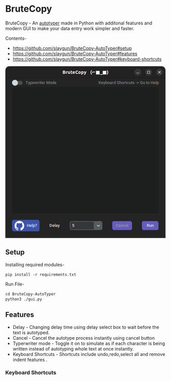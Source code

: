 # BruteCopy
BruteCopy - An <ins>autotyper</ins> made in Python with additonal features and modern GUI to make your data entry work simpler and faster.

Contents-
* https://github.com/slaygun/BruteCopy-AutoTyper#setup
* https://github.com/slaygun/BruteCopy-AutoTyper#features
* https://github.com/slaygun/BruteCopy-AutoTyper#keyboard-shortcuts

![BruteCopy on Linux](https://github.com/slaygun/BruteCopy-AutoTyper/blob/master/screenshots/brutecopyonlinux.png)

## Setup
Installing required modules-

    pip install -r requirements.txt
Run File-

    cd BruteCopy-AutoTyper
    python3 ./gui.py
 
## Features
* Delay - Changing delay time using delay select box to wait before the text is autotyped.
* Cancel - Cancel the autotype process instantly using cancel button
* Typerwriter mode - Toggle it on to simulate as if each character is being written instead of autotyping whole text at once instantly.
* Keyboard Shortcuts - Shortcuts include undo,redo,select all and remove indent features .

### Keyboard Shortcuts

